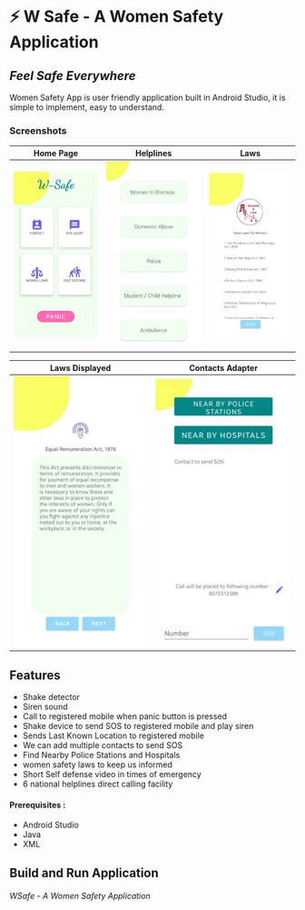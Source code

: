 # ⚡ W Safe - A Women Safety Application
## _Feel Safe Everywhere_

Women Safety App is user friendly application built in Android Studio,
it is simple to implement, easy to understand.

### Screenshots
Home Page | Helplines | Laws
:------------------:|:-------------------:|:-------------------:
![Home - screenshot](Media/Home.jpeg) | ![Helplines - screenshot](Media/Helpline.jpeg) | ![Laws - screenshot](Media/Laws.jpeg) 

Laws Displayed | Contacts Adapter
:------------------:|:-------------------:
![LawDisp - screenshot](Media/DisplayLaw.jpeg) | ![Contacts Adapt - screenshot](Media/AddContacts.jpeg)
## Features

- Shake detector
- Siren sound
- Call to registered mobile when panic button is pressed
- Shake device to send SOS to registered mobile and play siren
- Sends Last Known Location to registered mobile
- We can add multiple contacts to send SOS
- Find Nearby Police Stations and Hospitals
- women safety laws to keep us informed
- Short Self defense video in times of emergency
- 6 national helplines direct calling facility

#### Prerequisites :
- Android Studio
- Java
- XML

## Build and Run Application

###### WSafe - A Women Safety Application 

